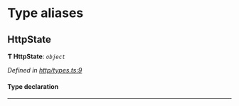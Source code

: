 

# Type aliases

<a id="httpstate"></a>

##  HttpState

**Ƭ HttpState**: *`object`*

*Defined in [http/types.ts:9](https://github.com/polkadot-js/api/blob/483a662/packages/rpc-provider/src/http/types.ts#L9)*

#### Type declaration

___

